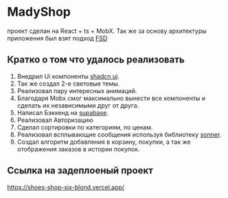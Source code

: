 # MadyShop
проект сделан на React + ts + MobX. Так же за основу архитектуры приложения был взят подход [FSD](https://feature-sliced.design/docs/get-started/overview)
## Кратко о том что удалось реализовать
1. Внедрил Ui компоненты [shadcn ui](https://ui.shadcn.com/).
2. Так же создал 2-е световые темы.
3. Реализовал пару интересных анимаций.
4. Благодаря Mobx смог максимально вынести все компоненты и сделать их независимыми друг от друга.
5. Написал Бэккенд на [supabase](https://supabase.com/). 
6. Реализовал Авторизацию
7. Сделал сортировки по категориям, по ценам.
8. Реализовал всплывающие сообщения используя библиотеку [sonner](https://sonner.emilkowal.ski/).
9. Создал алгоритм добавления в корзину, покупки, а так же отображения заказов в истории покупок.

## Ссылка на задеплоеный проект
https://shoes-shop-six-blond.vercel.app/
